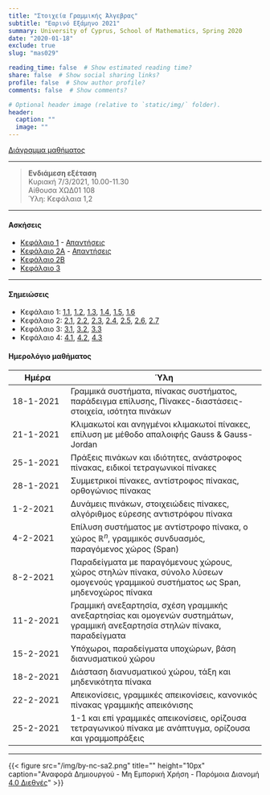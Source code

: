 ```yaml
---
title: "Στοιχεία Γραμμικής Άλγεβρας"
subtitle: "Εαρινό Εξάμηνο 2021"
summary: University of Cyprus, School of Mathematics, Spring 2020
date: "2020-01-18"
exclude: true
slug: "mas029"

reading_time: false  # Show estimated reading time?
share: false  # Show social sharing links?
profile: false  # Show author profile?
comments: false  # Show comments?

# Optional header image (relative to `static/img/` folder).
header:
  caption: ""
  image: ""
---
```


[Διάγραμμα μαθήματος](/teaching/mas029/mas029.3_spring_2021_syllabus.pdf)

---

> **Ενδιάμεση εξέταση**\
> Κυριακή 7/3/2021, 10.00-11.30\
> Αίθουσα ΧΩΔ01 108\
> Ύλη: Κεφάλαια 1,2

---

#### Ασκήσεις

- [Κεφάλαιο 1](/teaching/mas029/mas029_exercises_1_2021.pdf) - [Απαντήσεις](/teaching/mas029/mas029_answers_1_2021.pdf)
- [Κεφάλαιο 2A](/teaching/mas029/mas029_exercises_2_2021.pdf) - [Απαντήσεις](/teaching/mas029/mas029_answers_2_2021.pdf)
- [Κεφάλαιο 2B](/teaching/mas029/mas029_exercises_2b_2021.pdf)
- [Κεφάλαιο 3](/teaching/mas029/mas029_exercises_3_2021.pdf)

---

#### Σημειώσεις

- Κεφάλαιο 1: [1.1](/teaching/mas029/slides/1.1.linear_systems.pdf), [1.2](/teaching/mas029/slides/1.2.matrices.pdf), [1.3](/teaching/mas029/slides/1.3.special_matrices.pdf), [1.4](/teaching/mas029/slides/1.4.inverse_matrix.pdf), [1.5](/teaching/mas029/slides/1.5.row_equivalence.pdf), [1.6](/teaching/mas029/slides/1.6.inverse_matrix_method.pdf)
- Κεφάλαιο 2: [2.1](/teaching/mas029/slides/3.1.R^n-span.pdf), [2.2](/teaching/mas029/slides/3.2.matrix_spaces.pdf), [2.3](/teaching/mas029/slides/3.3.linear_independence.pdf), [2.4](/teaching/mas029/slides/3.5.subspaces.pdf), [2.5](/teaching/mas029/slides/3.6.basis.pdf), [2.6](/teaching/mas029/slides/3.7.rank.pdf), [2.7](/teaching/mas029/slides/3.4.linear_transformations.pdf)
- Κεφάλαιο 3: [3.1](/teaching/mas029/slides/4.1.determinants.pdf), [3.2](/teaching/mas029/slides/4.2.elimination_method.pdf), [3.3](/teaching/mas029/slides/4.3.cramer's_rule.pdf)
- Κεφάλαιο 4: [4.1](/teaching/mas029/slides/5.1.eigenvalues.pdf), [4.2](/teaching/mas029/slides/5.2.diagonalization.pdf), [4.3](/teaching/mas029/slides/5.3.complex_eigenvalues.pdf)

#### Ημερολόγιο μαθήματος
| Ημέρα <div style="width:100px"></div> | Ύλη |
| ------------------------------------- | --- |
| 18-1-2021 | Γραμμικά συστήματα, πίνακας συστήματος, παράδειγμα επίλυσης, Πίνακες-διαστάσεις-στοιχεία, ισότητα πινάκων|
| 21-1-2021 | Κλιμακωτοί και ανηγμένοι κλιμακωτοί πίνακες, επίλυση με μέθοδο απαλοιφής Gauss & Gauss-Jordan | 
| 25-1-2021 | Πράξεις πινάκων και ιδιότητες, ανάστροφος πίνακας, ειδικοί τετραγωνικοί πίνακες |
| 28-1-2021 | Συμμετρικοί πίνακες, αντίστροφος πίνακας, ορθογώνιος πίνακας |
| 1-2-2021  | Δυνάμεις πινάκων, στοιχειώδεις πίνακες, αλγόριθμος εύρεσης αντιστρόφου πίνακα |
| 4-2-2021  | Επίλυση συστήματος με αντίστροφο πίνακα, ο χώρος $\mathbb{R}^n$, γραμμικός συνδυασμός, παραγόμενος χώρος (Span) |
| 8-2-2021  | Παραδείγματα με παραγόμενους χώρους, χώρος στηλών πίνακα, σύνολο λύσεων ομογενούς γραμμικού συστήματος ως Span, μηδενοχώρος πίνακα |
| 11-2-2021 | Γραμμική ανεξαρτησία, σχέση γραμμικής ανεξαρτησίας και ομογενών συστημάτων, γραμμική ανεξαρτησία στηλών πίνακα, παραδείγματα | 
| 15-2-2021 | Υπόχωροι, παραδείγματα υποχώρων, βάση διανυσματικού χώρου |
| 18-2-2021 | Διάσταση διανυσματικού χώρου, τάξη και μηδενικότητα πίνακα |
| 22-2-2021 | Απεικονίσεις, γραμμικές απεικονίσεις, κανονικός πίνακας γραμμικής απεικόνισης |
| 25-2-2021 | 1-1 και επί γραμμικές απεικονίσεις, ορίζουσα τετραγωνικού πίνακα με ανάπτυγμα, ορίζουσα και γραμμοπράξεις |

---

{{< figure src="/img/by-nc-sa2.png" title="" height="10px" caption="Αναφορά Δημιουργού - Μη Εμπορική Χρήση - Παρόμοια Διανομή [4.0 Διεθνές](https://creativecommons.org/licenses/by-nc-sa/4.0/)" >}}


